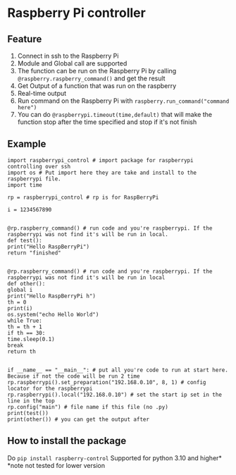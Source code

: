 # **Raspberry Pi controller**
## Feature

 1. Connect in ssh to the Raspberry Pi
 2.  Module and Global call are supported
 3. The function can be run on the Raspberry Pi  by calling `@raspberry.raspberry_command()` and get the result
 4. Get Output of a function that was run on the raspberry
 5. Real-time output
 6. Run command on the Raspberry Pi with `raspberry.run_command("command here")`
 7. You can do `@raspberrypi.timeout(time,default)` that will make the function stop after the time specified and stop if it's not finish
## Example

    import raspberrypi_control # import package for raspberrypi controlling over ssh  
    import os # Put import here they are take and install to the raspberrypi file.  
    import time  
      
    rp = raspberrypi_control # rp is for RaspBerryPi  
      
    i = 1234567890  
      
      
    @rp.raspberry_command() # run code and you're raspberrypi. If the raspberrypi was not find it's will be run in local.  
    def test():  
    print("Hello RaspBerryPi")  
    return "finished"  
      
      
    @rp.raspberry_command() # run code and you're raspberrypi. If the raspberrypi was not find it's will be run in local  
    def other():  
    global i  
    print("Hello RaspBerryPi h")  
    th = 0  
    print(i)  
    os.system("echo Hello World")  
    while True:  
    th = th + 1  
    if th == 30:  
    time.sleep(0.1)  
    break  
    return th  
      
      
    if __name__ == "__main__": # put all you're code to run at start here. Because if not the code will be run 2 time  
    rp.raspberrypi().set_preparation("192.168.0.10", 8, 1) # config locator for the raspberrypi  
    rp.raspberrypi().local("192.168.0.10") # set the start ip set in the line in the top  
    rp.config("main") # file name if this file (no .py)  
    print(test())  
    print(other()) # you can get the output after

## How to install the package
Do `pip install raspberry-control`
Supported for python 3.10 and higher*
*note not tested for lower version
